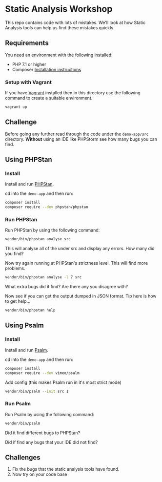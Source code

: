 # Static Analysis Workshop

This repo contains code with lots of mistakes. We'll look at how Static Analysis tools can help us find these 
mistakes quickly. 

## Requirements

You need an environment with the following installed:

- PHP 7.1 or higher
- Composer [Installation instructions](https://getcomposer.org/doc/00-intro.md)

### Setup with Vagrant

If you have [Vagrant](https://www.vagrantup.com/) installed then in this directory use the following command to create 
a suitable environment.

```bash
vagrant up
```



## Challenge

Before going any further read through the code under the `demo-app/src` directory. **Without** using an IDE like 
PHPStorm see how many bugs you can find. 


## Using PHPStan


### Install

Install and run [PHPStan](https://github.com/phpstan/phpstan).

cd into the `demo-app` and then run:

```bash
composer install
composer require --dev phpstan/phpstan
```

### Run PHPStan

Run PHPStan by using the following command:

```bash
vendor/bin/phpstan analyse src
```

This will analyse all of the under src and display any errors. 
How many did you find?

Now try again running at PHPStan's strictness level. This will find more problems. 


```bash
vendor/bin/phpstan analyse -l 7 src
```

What extra bugs did it find? Are there any you disagree with?

Now see if you can get the output dumped in JSON format. Tip here is how to get help...

```bash
vendor/bin/phpstan help
```

## Using Psalm


### Install

Install and run [Psalm](https://github.com/vimeo/psalm).

cd into the `demo-app` and then run:

```bash
composer install
composer require --dev vimeo/psalm
```

Add config (this makes Psalm run in it's most strict mode)

```bash
vendor/bin/psalm --init src 1
```


### Run Psalm

Run Psalm by using the following command:

```bash
vendor/bin/psalm
```

Did it find different bugs to PHPStan?

Did if find any bugs that your IDE did not find?


## Challenges

1. Fix the bugs that the static analysis tools have found.
1. Now try on your code base
